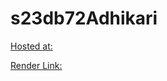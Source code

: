 # s23db72Adhikari
[Hosted at: ](https://github.com/dearbishal/s23db72Adhikari/tree/main)

[Render Link:](https://s23db72adhikari.onrender.com)
